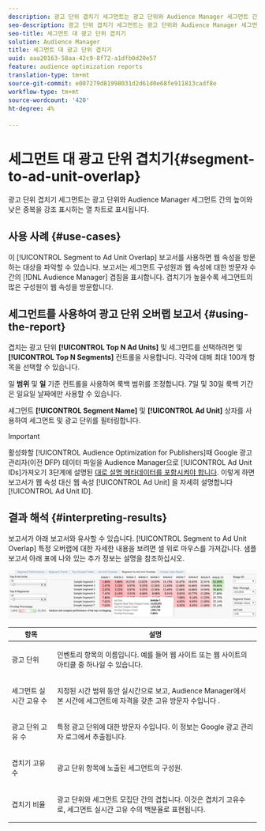 ```yaml
---
description: 광고 단위 겹치기 세그먼트는 광고 단위와 Audience Manager 세그먼트 간의 높이와 낮은 중복을 강조 표시하는 열 차트로 표시됩니다.
seo-description: 광고 단위 겹치기 세그먼트는 광고 단위와 Audience Manager 세그먼트 간의 높이와 낮은 중복을 강조 표시하는 열 차트로 표시됩니다.
seo-title: 세그먼트 대 광고 단위 겹치기
solution: Audience Manager
title: 세그먼트 대 광고 단위 겹치기
uuid: aaa20163-58aa-42c9-8f72-a1dfb0d20e57
feature: audience optimization reports
translation-type: tm+mt
source-git-commit: e007279d81998031d2d61d0e68fe911813cadf8e
workflow-type: tm+mt
source-wordcount: '420'
ht-degree: 4%

---
```



# 세그먼트 대 광고 단위 겹치기{#segment-to-ad-unit-overlap}

광고 단위 겹치기 세그먼트는 광고 단위와 Audience Manager 세그먼트 간의 높이와 낮은 중복을 강조 표시하는 열 차트로 표시됩니다.

## 사용 사례 {#use-cases}

이 [!UICONTROL Segment to Ad Unit Overlap] 보고서를 사용하면 웹 속성을 방문하는 대상을 파악할 수 있습니다. 보고서는 세그먼트 구성원과 웹 속성에 대한 방문자 수 간의 [!DNL Audience Manager] 겹침을 표시합니다. 겹치기가 높을수록 세그먼트의 많은 구성원이 웹 속성을 방문합니다.

## 세그먼트를 사용하여 광고 단위 오버랩 보고서 {#using-the-report}

겹치는 광고 단위 **[!UICONTROL Top N Ad Units]** 및 세그먼트를 선택하려면 및 **[!UICONTROL Top N Segments]** 컨트롤을 사용합니다. 각각에 대해 최대 100개 항목을 선택할 수 있습니다.

일 **범위** 및 **일** 기준 컨트롤을 사용하여 룩백 범위를 조정합니다. 7일 및 30일 룩백 기간은 일요일 날짜에만 사용할 수 있습니다.

세그먼트 **[!UICONTROL Segment Name]** 및 **[!UICONTROL Ad Unit]** 상자를 사용하여 세그먼트 및 광고 단위를 필터링합니다.

>[!IMPORTANT]
>
>활성화할 [!UICONTROL Audience Optimization for Publishers]때 Google 광고 관리자(이전 DFP) 데이터 파일을 Audience Manager으로 [!UICONTROL Ad Unit IDs]가져오기 3단계에 설명된 [대로 설명 메타데이터를 포함시켜야 합니다](../../../reporting/audience-optimization-reports/aor-publishers/import-dfp.md). 이렇게 하면 보고서가 웹 속성 대신 웹 속성 [!UICONTROL Ad Unit] 을 자세히 설명합니다 [!UICONTROL Ad Unit ID].

## 결과 해석 {#interpreting-results}

보고서가 아래 보고서와 유사할 수 있습니다. [!UICONTROL Segment to Ad Unit Overlap] 특정 오버랩에 대한 자세한 내용을 보려면 셀 위로 마우스를 가져갑니다. 샘플 보고서 아래 표에 나와 있는 추가 정보는 설명을 참조하십시오.

![](assets/publisher_segment_ad_unit_overlap.png)

<table id="table_22340F45B1B94D3796174CB30A60E212"> 
 <thead> 
  <tr> 
   <th colname="col1" class="entry"> 항목 </th> 
   <th colname="col2" class="entry"> 설명 </th> 
  </tr>
 </thead>
 <tbody> 
  <tr> 
   <td colname="col1"> <p><span class="wintitle"> 광고 단위 </span> </p> </td> 
   <td colname="col2"> <p>인벤토리 항목의 이름입니다. 예를 들어 웹 사이트 또는 웹 사이트의 아티클 중 하나일 수 있습니다. </p> </td> 
  </tr> 
  <tr> 
   <td colname="col1"> <p><span class="wintitle"> 세그먼트 실시간 고유 수</span> </p> </td> 
   <td colname="col2"> <p>지정된 시간 범위 동안 실시간으로 보고, Audience Manager에서 본 시간에 세그먼트에 자격을 갖춘 고유 방문자 수입니다 <span class="keyword"></span>. </p> </td> 
  </tr> 
  <tr> 
   <td colname="col1"> <p><span class="wintitle"> 광고 단위 고유 수</span> </p> </td> 
   <td colname="col2"> <p>특정 광고 단위에 대한 방문자 수입니다. 이 정보는 Google 광고 관리자 로그에서 추출됩니다. </p> </td> 
  </tr> 
  <tr> 
   <td colname="col1"> <p><span class="wintitle"> 겹치기 고유 수</span> </p> </td> 
   <td colname="col2"> <p>광고 단위 항목에 노출된 세그먼트의 구성원. </p> </td> 
  </tr> 
  <tr> 
   <td colname="col1"> <p><span class="wintitle"> 겹치기 비율</span> </p> </td> 
   <td colname="col2"> <p>광고 단위와 세그먼트 모집단 간의 겹칩니다. 이것은 <span class="wintitle"> 겹치기 고유</span>수로, 세그먼트 실시간 고유 수의 백분율로 <span class="wintitle"> 표현됩니다</span>. </p> </td> 
  </tr> 
 </tbody> 
</table>

